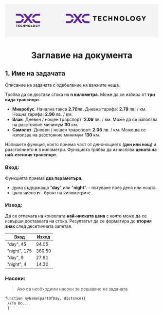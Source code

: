 ![alt-text](https://github.com/boyan-boyanov/FullStackProject/blob/main/dxcLogo.jpg)
<h1  align="center">Заглавие на документа</h1>
   

## 1. Име на задачата

Описание на задачата с одебеление на важните неща. 

Трябва да се достави стока на **n километра**.  Може да се избира от  **три вида транспорт**.

 - **Микробус**. Начална такса **2.70**лв. Дневна тарифа: **2.79** лв. / км. Нощна тарифа: **2.90** лв. / км.
 - **Влак**. Дневен / нощен трарспорт: **2.09** лв. / км. Може да се използва на разстояние минимум **30** км.
 - **Самолет**. Дневен / нощен трарспорт: **2.06** лв. / км. Може да се използва на разстояние минимум **130** км.

Напишете функция, която приема част от денонощието (**ден или нощ**) и разстоянието **n** в километри. Функцията трябва да изчислява **цената на най-евтиния транспорт**.

<h3>Вход:</h3>

Функцията приема **два параметъра**.

 - дума съдържаща "**day**" или "**night**". - пътуване през деня или нощта.
 - цяло число **n** - броят на километрите.
<h3>Изход:</h3>

Да се отпечата на конзолата **най-ниската цена** с която може да се извърши доставката на стока.
Резултатът да се форматира до **втория знак** след десетичната запетая.

| Вход         | Изход |
|--------------|-------|
| "day", 45 | 94.05  | 
| "night", 175 | 360.50  |  
| "day", 9 | 27.81  |
| "night", 4 | 14.30  | 

<h3>Насоки:</h3>

> Ако са необходими насоки за решаване на задачата
> 

    function myName(partOfDay, distance){
     //To Do...
     }
